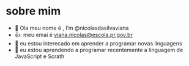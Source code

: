 # sobre mim
- 👋 Ola meu nome é , I’m @nicolasdasilvaviana
- 👍: meu emai é viana.nicolas@escola.pr.gov.br
- 👀 eu estou interecado em aprender a programar novas linguagens
- 🌱 eu estou aprendendo a programar recentemente a linguagem de JavaScript e Scrath




